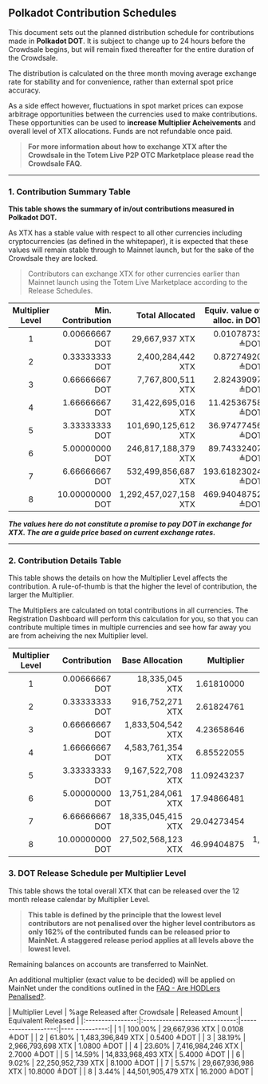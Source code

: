 ## Polkadot Contribution Schedules

This document sets out the planned distribution schedule for contributions made in **Polkadot DOT**. It is subject to change up to 24 hours before the Crowdsale begins, but will remain fixed thereafter for the entire duration of the Crowdsale.

The distribution is calculated on the three month moving average exchange rate for stability and for convenience, rather than external spot price accuracy.

As a side effect however, fluctuations in spot market prices can expose arbitrage opportunities between the  currencies used to make contributions. These opportunities can be used to **increase Multiplier Acheivements** and overall level of XTX allocations. Funds are not refundable once paid.

> **For more information about how to exchange XTX after the Crowdsale in the Totem Live P2P OTC Marketplace please read the Crowdsale FAQ.**

---

### 1. Contribution Summary Table

**This table shows the summary of in/out contributions measured in Polkadot DOT.**

As XTX has a stable value with respect to all other currencies including cryptocurrencies (as defined in the whitepaper), it is expected that these values will remain stable through to Mainnet launch, but for the sake of the Crowdsale they are locked. 

> Contributors can exchange XTX for other currencies earlier than Mainnet launch using the Totem Live Marketplace according to the Release Schedules.


| Multiplier Level | Min. Contribution | Total Allocated        | Equiv. value of alloc. in DOT |
|:----------------:|------------------:|-----------------------:|------------------------------:|
| 1                | 0\.00666667 DOT   |  29,667,937 XTX        |  0\.01078733 ≜DOT             |
| 2                | 0\.33333333 DOT   |  2,400,284,442 XTX     |  0\.87274920 ≜DOT             |
| 3                | 0\.66666667 DOT   |  7,767,800,511 XTX     |  2\.82439097 ≜DOT             |
| 4                | 1\.66666667 DOT   |  31,422,695,016 XTX    |  11\.42536758 ≜DOT            |
| 5                | 3\.33333333 DOT   |  101,690,125,612 XTX   |  36\.97477456 ≜DOT            |
| 6                | 5\.00000000 DOT   |  246,817,188,379 XTX   |  89\.74332407 ≜DOT            |
| 7                | 6\.66666667 DOT   |  532,499,856,687 XTX   |  193\.61823024 ≜DOT           |
| 8                | 10\.00000000 DOT  |  1,292,457,027,158 XTX |  469\.94048752 ≜DOT           |

**_The values here do not constitute a promise to pay DOT in exchange for XTX. The are a guide price based on current exchange rates._**

---

### 2. Contribution Details Table

This table shows the details on how the Multiplier Level affects the contribution. A rule-of-thumb is that the higher the level of contribution, the larger the Multiplier.

The Multipliers are calculated on total contributions in all currencies. The Registration Dashboard will perform this calculation for you, so that you can contribute multiple times in multiple currencies and see how far away you are from acheiving the nex Multiplier level.

| Multiplier Level | Contribution     | Base Allocation     | Multiplier    | Total Allocated        |
|:----------------:|-----------------:|--------------------:|--------------:|-----------------------:|
| 1                | 0\.00666667 DOT  |  18,335,045 XTX     |  1\.61810000  |  29,667,937 XTX        |
| 2                | 0\.33333333 DOT  |  916,752,271 XTX    |  2\.61824761  |  2,400,284,442 XTX     |
| 3                | 0\.66666667 DOT  |  1,833,504,542 XTX  |  4\.23658646  |  7,767,800,511 XTX     |
| 4                | 1\.66666667 DOT  |  4,583,761,354 XTX  |  6\.85522055  |  31,422,695,016 XTX    |
| 5                | 3\.33333333 DOT  |  9,167,522,708 XTX  |  11\.09243237 |  101,690,125,612 XTX   |
| 6                | 5\.00000000 DOT  |  13,751,284,061 XTX |  17\.94866481 |  246,817,188,379 XTX   |
| 7                | 6\.66666667 DOT  |  18,335,045,415 XTX |  29\.04273454 |  532,499,856,687 XTX   |
| 8                | 10\.00000000 DOT |  27,502,568,123 XTX |  46\.99404875 |  1,292,457,027,158 XTX |

### 3. DOT Release Schedule per Multiplier Level

This table shows the total overall XTX that can be released over the 12 month release calendar by Multiplier Level. 

> **This table is defined by the principle that the lowest level contributors are not penalised over the higher level contributors as only 162% of the contributed funds can be released prior to MainNet. A staggered release period applies at all levels above the lowest level.**

Remaining balances on accounts are transferred to MainNet.

An additional multiplier (exact value to be decided) will be applied on MainNet under the conditions outlined in the [FAQ - Are HODLers Penalised?](crowdsale-docs/crowdsale-faq.md?id=_4-are-hodlers-penalised).

| Multiplier Level | %age Released after Crowdsale | Released Amount     | Equivalent Released |
|:----------------:|:-----------------------------:|--------------------:|----      ----------:|
| 1                | 100\.00%                      |  29,667,936 XTX     | 0\.0108 ≜DOT        |
| 2                | 61\.80%                       |  1,483,396,849 XTX  | 0\.5400 ≜DOT        |
| 3                | 38\.19%                       |  2,966,793,698 XTX  | 1\.0800 ≜DOT        |
| 4                | 23\.60%                       |  7,416,984,246 XTX  | 2\.7000 ≜DOT        |
| 5                | 14\.59%                       |  14,833,968,493 XTX | 5\.4000 ≜DOT        |
| 6                | 9\.02%                        |  22,250,952,739 XTX | 8\.1000 ≜DOT        |
| 7                | 5\.57%                        |  29,667,936,986 XTX | 10\.8000 ≜DOT       |
| 8                | 3\.44%                        |  44,501,905,479 XTX | 16\.2000 ≜DOT       |